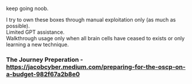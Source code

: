 keep going noob.

I try to own these boxes through manual exploitation only (as much as possible).  
Limited GPT assistance.  
Walkthrough usage only when all brain cells have ceased to exists or only learning a new technique. 

### The Journey Preperation - https://jacobcyber.medium.com/preparing-for-the-oscp-on-a-budget-982f67a2b8e0
